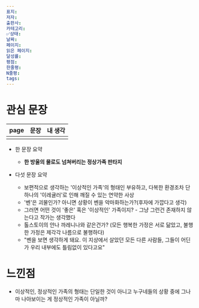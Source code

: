 ```yaml
---
표지: 
저자: 
출판사: 
카테고리: 
✅상태: 
날짜: 
페이지: 
읽은 페이지: 
달성률: 
평점: 
한줄평: 
N줄평: 
tags:
---
```


# 관심 문장

| page | 문장 | 내 생각 |
| ---- | ---- | ------- |
|      |      |         |

-  한 문장 요약
	- **한 방울의 물로도 넘쳐버리는 정상가족 판타지**

- 다섯 문장 요약
	- 보편적으로 생각하는 '이상적인 가족'의 형태인 부유하고, 다복한 환경조차 단 하나의 '이레귤러'로 인해 깨질 수 있는 연약한 사상
	- '벤'은 괴물인가? 아니면 상황이 벤을 악마화하는가?(후자에 가깝다고 생각)
	- 그러면 어떤 것이 '좋은' 혹은 '이상적인' 가족이지? - 그냥 그런건 존재하지 않는다고 작가는 생각했다
	- 톨스토이의 안나 까레니나와 같은건가? (모든 행복한 가정은 서로 닮았고, 불행한 가정은 제각각 나름으로 불행하다)
	- "벤을 보면 생각하게 돼요. 이 지상에서 살았던 모든 다른 사람들, 그들이 어딘가 우리 내부에도 틀림없이 있다고요"
# 느낀점
- 이상적인, 정상적인 가족의 형태는 단일한 것이 아니고 누구네들의 상황 중에 그나마 나아보이는 게 정상적인 가족이 아닐까?